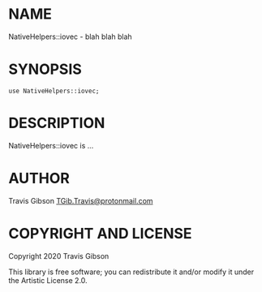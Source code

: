 NAME
====

NativeHelpers::iovec - blah blah blah

SYNOPSIS
========

```perl6
use NativeHelpers::iovec;
```

DESCRIPTION
===========

NativeHelpers::iovec is ...

AUTHOR
======

Travis Gibson <TGib.Travis@protonmail.com>

COPYRIGHT AND LICENSE
=====================

Copyright 2020 Travis Gibson

This library is free software; you can redistribute it and/or modify it under the Artistic License 2.0.

